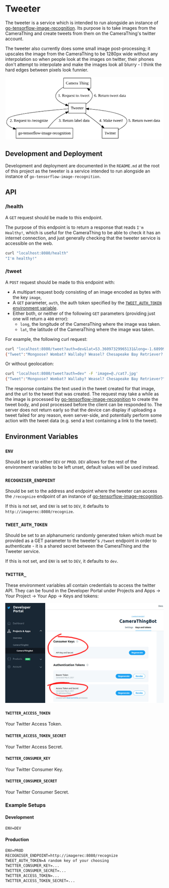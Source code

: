 # Tweeter

The tweeter is a service which is intended to run alongside an instance of [go-tensorflow-image-recognition](https://github.com/tinrab/go-tensorflow-image-recognition/). Its purpose is to take images from the CameraThing and create tweets from them on the CameraThing's twitter account. 

The tweeter also currently does some small image post-processing; it upscales the image from the CameraThing to be 1280px wide without any interpolation so when people look at the images on twitter, their phones don't attempt to interpolate and make the images look all blurry - I think the hard edges between pixels look funnier.



![Tweeter Flowchart](./docs/imgs/flowchart.png)



## Development and Deployment

Development and deployment are documented in the `README.md` at the root of this project as the tweeter is a service intended to run alongside an instance of `go-tensorflow-image-recognition`.



## API

### /health

A `GET` request should be made to this endpoint.

The purpose of this endpoint is to return a response that reads `I'm Healthy!`, which is useful for the CameraThing to be able to check it has an internet connection, and just generally checking that the tweeter service is accessible on the web.

```bash
curl "localhost:8080/health"
"I'm healthy!"
```



### /tweet

A `POST` request should be made to this endpoint with:

- A multipart request body consisting of an image encoded as bytes with the key `image`,
- A `GET` parameter, `auth`, the auth token specified by the [`TWEET_AUTH_TOKEN` environment variable](#TWEET_AUTH_TOKEN).
- Either both, or neither of the following `GET` parameters (providing just one will return a `400` error):
  - `long`, the longitude of the CameraThing where the image was taken.
  - `lat`, the latitude of the CameraThing where the image was taken.

For example, the following curl request:

```bash
curl "localhost:8080/tweet?auth=dev&lat=53.36097329965131&long=-1.6899902029658576" -F 'image=@./cat7.jpg'
{"Tweet":"Mongoose? Wombat? Wallaby? Weasel? Chesapeake Bay Retriever? (53.36097,-1.68999)","TweetURL":"https://twitter.com/CameraThing/status/1394257828580372480"}
```

Or without geolocation:

```bash
curl "localhost:8080/tweet?auth=dev" -F 'image=@./cat7.jpg'
{"Tweet":"Mongoose? Wombat? Wallaby? Weasel? Chesapeake Bay Retriever?","TweetURL":"https://twitter.com/CameraThing/status/1394258066116390915"}
```

The response contains the text used in the tweet created for that image, and the url to the tweet that was created. The request may take a while as the image is processed by [go-tensorflow-image-recognition](https://github.com/tinrab/go-tensorflow-image-recognition/) to create the tweet body, and post processed before the client can be responded to. The server does not return early so that the device can display if uploading a tweet failed for any reason, even server-side, and potentially perform some action with the tweet data (e.g. send a text containing a link to the tweet).



## Environment Variables

### `ENV`

Should be set to either `DEV` or `PROD`. `DEV` allows for the rest of the environment variables to be left unset, default values will be used instead.



### `RECOGNISER_ENDPOINT`

Should be set to the address and endpoint where the tweeter can access the `/recognize` endpoint of an instance of [go-tensorflow-image-recognition](https://github.com/tinrab/go-tensorflow-image-recognition/).

If this is not set, and `ENV` is set to `DEV`, it defaults to `http://imagerec:8080/recognize`.



### `TWEET_AUTH_TOKEN`

Should be set to an alphanumeric randomly generated token which must be provided as a GET parameter to the tweeter's `/tweet` endpoint in order to authenticate - it is a shared secret between the CameraThing and the Tweeter service.

If this is not set, and `ENV` is set to `DEV`, it defaults to `dev`.



### `TWITTER_`

These environment variables all contain credentials to access the twitter API. They can be found in the Developer Portal under Projects and Apps -> Your Project -> Your App -> Keys and tokens:

![twitter-developer-portal](./docs/imgs/twitter-developer-portal.jpg)

#### `TWITTER_ACCESS_TOKEN`

Your Twitter Access Token.

#### `TWITTER_ACCESS_TOKEN_SECRET`

Your Twitter Access Secret.

#### `TWITTER_CONSUMER_KEY`

Your Twitter Consumer Key.

#### `TWITTER_CONSUMER_SECRET`

Your Twitter Consumer Secret.



### Example Setups

#### Development

```
ENV=DEV
```

#### Production

```
ENV=PROD
RECOGNISER_ENDPOINT=http://imagerec:8080/recognize
TWEET_AUTH_TOKEN=A random key of your choosing
TWITTER_CONSUMER_KEY=...
TWITTER_CONSUMER_SECRET=...
TWITTER_ACCESS_TOKEN=...
TWITTER_ACCESS_TOKEN_SECRET=...
```

